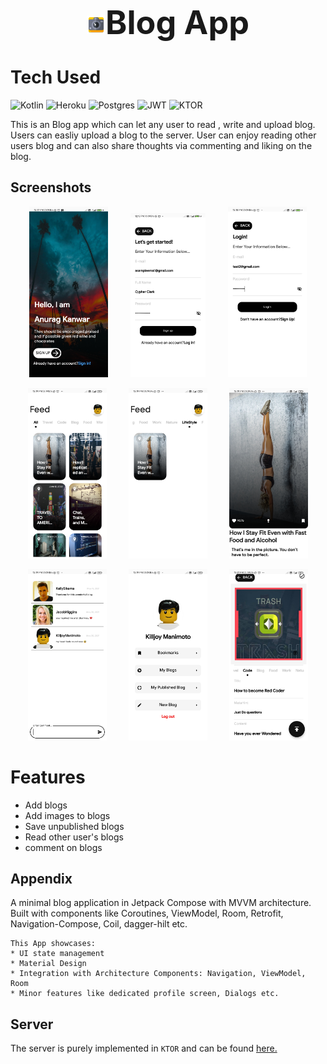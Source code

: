 <h1 align="center" style="font-size: 52px;" ><img height=30 src="https://github.com/anuragkanwar/BlogApp/blob/master/app/src/main/res/mipmap-xxxhdpi/ic_launcher.png">Blog App</h1>

# Tech Used
 ![Kotlin](https://img.shields.io/badge/kotlin-%230095D5.svg?style=for-the-badge&logo=kotlin&logoColor=white) ![Heroku](https://img.shields.io/badge/heroku-%23430098.svg?style=for-the-badge&logo=heroku&logoColor=white) ![Postgres](https://img.shields.io/badge/postgres-%23316192.svg?style=for-the-badge&logo=postgresql&logoColor=white) ![JWT](https://img.shields.io/badge/JWT-black?style=for-the-badge&logo=JSON%20web%20tokens) ![KTOR](https://img.shields.io/badge/ktor-%230095D5.svg?style=for-the-badge&logo=kotlin&logoColor=orange) 

This is an Blog app which can let any user to read , write and upload blog. Users can easliy upload a blog to the server. User can enjoy reading other users blog and can also share thoughts via commenting and liking on the blog.

## Screenshots

<p align="center">
      <img alt="Image" src="https://raw.githubusercontent.com/anuragkanwar/BlogApp/master/GitAssests/001%20(9).jpg" width="25%" height="33%">
&nbsp; &nbsp; &nbsp; &nbsp;
      <img alt="Image" src="https://raw.githubusercontent.com/anuragkanwar/BlogApp/master/GitAssests/001%20(1).jpg" width="24%" height="33%">
&nbsp; &nbsp; &nbsp; &nbsp;
      <img alt="Image" src="https://raw.githubusercontent.com/anuragkanwar/BlogApp/master/GitAssests/001%20(2).jpg" width="25%" height="33%">
  </p>

<p align="center">
      <img alt="Image" src="https://raw.githubusercontent.com/anuragkanwar/BlogApp/master/GitAssests/001%20(3).jpg" width="25%" height="33%">
  &nbsp; &nbsp; &nbsp; &nbsp;
      <img alt="Image" src="https://raw.githubusercontent.com/anuragkanwar/BlogApp/master/GitAssests/001%20(4).jpg" width="25%" height="33%">
  &nbsp; &nbsp; &nbsp; &nbsp;
      <img alt="Image" src="https://raw.githubusercontent.com/anuragkanwar/BlogApp/master/GitAssests/001%20(5).jpg" width="25%" height="33%">
</p>

<p align="center">
      <img alt="Image" src="https://raw.githubusercontent.com/anuragkanwar/BlogApp/master/GitAssests/001%20(6).jpg" width="25%" height="33%">
  &nbsp; &nbsp; &nbsp; &nbsp;
      <img alt="Image" src="https://raw.githubusercontent.com/anuragkanwar/BlogApp/master/GitAssests/001%20(7).jpg" width="25%" height="33%">
  &nbsp; &nbsp; &nbsp; &nbsp;
      <img alt="Image" src="https://raw.githubusercontent.com/anuragkanwar/BlogApp/master/GitAssests/001%20(8).jpg" width="25%" height="33%">
</p>


# Features
- Add blogs
- Add images to blogs
- Save unpublished blogs 
- Read other user's blogs
- comment on blogs

## Appendix
A minimal blog application in Jetpack Compose with MVVM 
architecture. Built with components like Coroutines, ViewModel, Room, Retrofit, 
Navigation-Compose, Coil, dagger-hilt etc.

```
This App showcases:
* UI state management
* Material Design
* Integration with Architecture Components: Navigation, ViewModel, Room
* Minor features like dedicated profile screen, Dialogs etc.
```

## Server
The server is purely implemented in `KTOR` and can be found [here.](https://github.com/anuragkanwar/Ktor_BlogServer_Backend)

